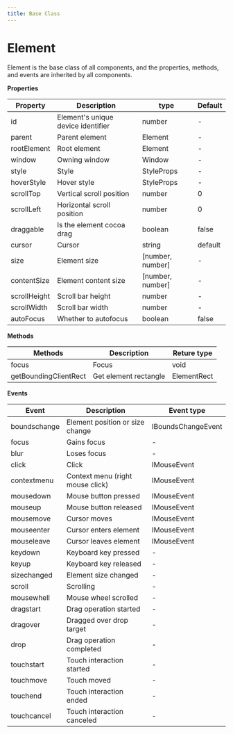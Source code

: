 ```yaml
---
title: Base Class
---
```


# Element

Element is the base class of all components, and the properties, methods, and events are inherited by all components.

**Properties**

| Property     | Description                        | type             | Default |
|--------------|------------------------------------|------------------|---------|
| id           | Element's unique device identifier | number           | -       |
| parent       | Parent element                     | Element          | -       |
| rootElement  | Root element                       | Element          | -       |
| window       | Owning window                      | Window           | -       |
| style        | Style                              | StyleProps       | -       |
| hoverStyle   | Hover style                        | StyleProps       | -       |
| scrollTop    | Vertical scroll position           | number           | 0       |
| scrollLeft   | Horizontal scroll position         | number           | 0       |
| draggable    | Is the element cocoa drag          | boolean          | false   |
| cursor       | Cursor                             | string           | default |
| size         | Element size                       | [number, number] | -       |
| contentSize  | Element content size               | [number, number] | -       |
| scrollHeight | Scroll bar height                  | number           | -       |
| scrollWidth  | Scroll bar width                   | number           | -       |
| autoFocus    | Whether to autofocus               | boolean          | false   |

**Methods**

| Methods               | Description           | Reture type |
|-----------------------|-----------------------|-------------|
| focus                 | Focus                 | void        |
| getBoundingClientRect | Get element rectangle | ElementRect |

**Events**

| Event        | Description                      | Event type         |
|--------------|----------------------------------|--------------------|
| boundschange | Element position or size change  | IBoundsChangeEvent |
| focus        | Gains focus                      | -                  |
| blur         | Loses focus                      | -                  |
| click        | Click                            | IMouseEvent        |
| contextmenu  | Context menu (right mouse click) | IMouseEvent        |
| mousedown    | Mouse button pressed             | IMouseEvent        |
| mouseup      | Mouse button released            | IMouseEvent        |
| mousemove    | Cursor moves                     | IMouseEvent        |
| mouseenter   | Cursor enters element            | IMouseEvent        |
| mouseleave   | Cursor leaves element            | IMouseEvent        |
| keydown      | Keyboard key pressed             | -                  |
| keyup        | Keyboard key released            | -                  |
| sizechanged  | Element size changed             | -                  |
| scroll       | Scrolling                        | -                  |
| mousewhell   | Mouse wheel scrolled             | -                  |
| dragstart    | Drag operation started           | -                  |
| dragover     | Dragged over drop target         | -                  |
| drop         | Drag operation completed         | -                  |
| touchstart   | Touch interaction started        | -                  |
| touchmove    | Touch moved                      | -                  |
| touchend     | Touch interaction ended          | -                  |
| touchcancel  | Touch interaction canceled       | -                  |